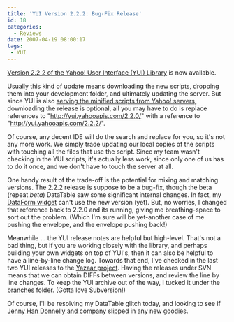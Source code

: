 ```yaml
---
title: 'YUI Version 2.2.2: Bug-Fix Release'
id: 18
categories:
  - Reviews
date: 2007-04-19 08:00:17
tags:
 - YUI
---
```


 [Version 2.2.2 of the Yahoo! User Interface (YUI) Library](http://yuiblog.com/blog/2007/04/18/yui-2-2-2-released/) is now available.

Usually this kind of update means downloading the new scripts, dropping them into your development folder, and ultimately updating the server. But since YUI is also [serving the minified scripts from Yahoo! servers,](http://developer.yahoo.com/yui/articles/hosting/) downloading the release is optional, all you may have to do is replace references to "http://yui.yahooapis.com/2.2.0/" with a reference to "http://yui.yahooapis.com/2.2.2/".

Of course, any decent IDE will do the search and replace for you, so it's not any more work. We simply trade updating our local copies of the scripts with touching all the files that use the script. Since my team wasn't checking in the YUI scripts, it's actually less work, since only one of us has to do it once, and we don't have to touch the server at all.

One handy result of the trade-off is the potential for mixing and matching versions. The 2.2.2 release is suppose to be a bug-fix, though the beta (repeat _beta_) DataTable saw some significant internal changes. In fact, my [DataForm widget](http://www.geocities.com/planetyazaar/examples/dataform/tutorial-tabview.html) can't use the new version (yet). But, no worries, I changed that reference back to  2.2.0 and its running, giving me breathing-space to sort out the problem. (Which I'm sure will be yet-another case of me pushing the envelope, and the envelope pushing back!)

Meanwhile ... the YUI release notes are helpful but high-level. That's not a bad thing, but if you are working closely with the library, and perhaps building your own widgets on top of YUI's, then it can also be helpful to have a line-by-line change log. Towards that end, I've checked in the last two YUI releases to the [Yazaar project](http://www.geocities.com/planetyazaar/). Having the releases under SVN means that we can obtain DIFFs between versions, and review the line by line changes. To keep the YUI archive out of the way, I tucked it under the [branches](http://yazaar.googlecode.com/svn/branches/yui/build/) folder.  (Gotta love Subversion!)

Of course, I'll be resolving my DataTable glitch today, and looking to see if [Jenny Han Donnelly and company](http://yuiblog.com/blog/2007/03/) slipped in any new goodies.